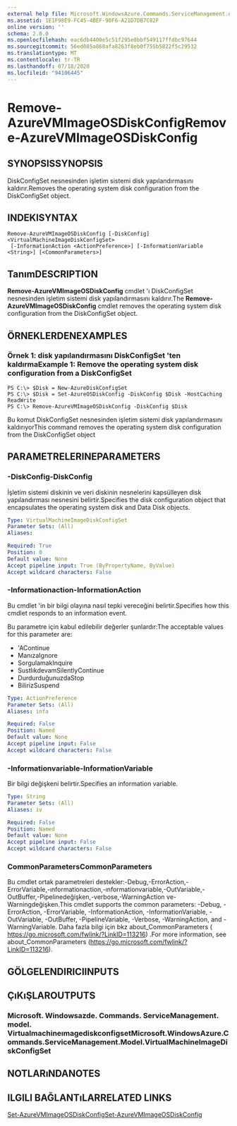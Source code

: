 ```yaml
---
external help file: Microsoft.WindowsAzure.Commands.ServiceManagement.dll-Help.xml
ms.assetid: 1E1F98E9-FC45-4BEF-90F6-A21D7DB7C82F
online version: ''
schema: 2.0.0
ms.openlocfilehash: eac6db4400e5c51f295e0bbf549117ffdbc97644
ms.sourcegitcommit: 56ed085a868afa8263f8eb0f755b5822f5c29532
ms.translationtype: MT
ms.contentlocale: tr-TR
ms.lasthandoff: 07/18/2020
ms.locfileid: "94106445"
---
```

# <span data-ttu-id="49950-101">Remove-AzureVMImageOSDiskConfig</span><span class="sxs-lookup"><span data-stu-id="49950-101">Remove-AzureVMImageOSDiskConfig</span></span>

## <span data-ttu-id="49950-102">SYNOPSIS</span><span class="sxs-lookup"><span data-stu-id="49950-102">SYNOPSIS</span></span>
<span data-ttu-id="49950-103">DiskConfigSet nesnesinden işletim sistemi disk yapılandırmasını kaldırır.</span><span class="sxs-lookup"><span data-stu-id="49950-103">Removes the operating system disk configuration from the DiskConfigSet object.</span></span>

## <span data-ttu-id="49950-104">INDEKI</span><span class="sxs-lookup"><span data-stu-id="49950-104">SYNTAX</span></span>

```
Remove-AzureVMImageOSDiskConfig [-DiskConfig] <VirtualMachineImageDiskConfigSet>
 [-InformationAction <ActionPreference>] [-InformationVariable <String>] [<CommonParameters>]
```

## <span data-ttu-id="49950-105">Tanım</span><span class="sxs-lookup"><span data-stu-id="49950-105">DESCRIPTION</span></span>
<span data-ttu-id="49950-106">**Remove-AzureVMImageOSDiskConfig** cmdlet 'ı DiskConfigSet nesnesinden işletim sistemi disk yapılandırmasını kaldırır.</span><span class="sxs-lookup"><span data-stu-id="49950-106">The **Remove-AzureVMImageOSDiskConfig** cmdlet removes the operating system disk configuration from the DiskConfigSet object.</span></span>

## <span data-ttu-id="49950-107">ÖRNEKLERDEN</span><span class="sxs-lookup"><span data-stu-id="49950-107">EXAMPLES</span></span>

### <span data-ttu-id="49950-108">Örnek 1: disk yapılandırmasını DiskConfigSet 'ten kaldırma</span><span class="sxs-lookup"><span data-stu-id="49950-108">Example 1: Remove the operating system disk configuration from a DiskConfigSet</span></span>
```
PS C:\> $Disk = New-AzureDiskConfigSet
PS C:\> $Disk = Set-AzureOSDiskConfig -DiskConfig $Disk -HostCaching ReadWrite
PS C:\> Remove-AzureVMImageOSDiskConfig -DiskConfig $Disk
```

<span data-ttu-id="49950-109">Bu komut DiskConfigSet nesnesinden işletim sistemi disk yapılandırmasını kaldırıyor</span><span class="sxs-lookup"><span data-stu-id="49950-109">This command removes the operating system disk configuration from the DiskConfigSet object</span></span>

## <span data-ttu-id="49950-110">PARAMETRELERINE</span><span class="sxs-lookup"><span data-stu-id="49950-110">PARAMETERS</span></span>

### <span data-ttu-id="49950-111">-DiskConfig</span><span class="sxs-lookup"><span data-stu-id="49950-111">-DiskConfig</span></span>
<span data-ttu-id="49950-112">İşletim sistemi diskinin ve veri diskinin nesnelerini kapsülleyen disk yapılandırması nesnesini belirtir.</span><span class="sxs-lookup"><span data-stu-id="49950-112">Specifies the disk configuration object that encapsulates the operating system disk and Data Disk objects.</span></span>

```yaml
Type: VirtualMachineImageDiskConfigSet
Parameter Sets: (All)
Aliases: 

Required: True
Position: 0
Default value: None
Accept pipeline input: True (ByPropertyName, ByValue)
Accept wildcard characters: False
```

### <span data-ttu-id="49950-113">-Informationaction</span><span class="sxs-lookup"><span data-stu-id="49950-113">-InformationAction</span></span>
<span data-ttu-id="49950-114">Bu cmdlet 'in bir bilgi olayına nasıl tepki vereceğini belirtir.</span><span class="sxs-lookup"><span data-stu-id="49950-114">Specifies how this cmdlet responds to an information event.</span></span>

<span data-ttu-id="49950-115">Bu parametre için kabul edilebilir değerler şunlardır:</span><span class="sxs-lookup"><span data-stu-id="49950-115">The acceptable values for this parameter are:</span></span>

- <span data-ttu-id="49950-116">'A</span><span class="sxs-lookup"><span data-stu-id="49950-116">Continue</span></span>
- <span data-ttu-id="49950-117">Manıza</span><span class="sxs-lookup"><span data-stu-id="49950-117">Ignore</span></span>
- <span data-ttu-id="49950-118">Sorgulamak</span><span class="sxs-lookup"><span data-stu-id="49950-118">Inquire</span></span>
- <span data-ttu-id="49950-119">Sustlıkdevam</span><span class="sxs-lookup"><span data-stu-id="49950-119">SilentlyContinue</span></span>
- <span data-ttu-id="49950-120">Durdurduğunuzda</span><span class="sxs-lookup"><span data-stu-id="49950-120">Stop</span></span>
- <span data-ttu-id="49950-121">Biliriz</span><span class="sxs-lookup"><span data-stu-id="49950-121">Suspend</span></span>

```yaml
Type: ActionPreference
Parameter Sets: (All)
Aliases: infa

Required: False
Position: Named
Default value: None
Accept pipeline input: False
Accept wildcard characters: False
```

### <span data-ttu-id="49950-122">-Informationvariable</span><span class="sxs-lookup"><span data-stu-id="49950-122">-InformationVariable</span></span>
<span data-ttu-id="49950-123">Bir bilgi değişkeni belirtir.</span><span class="sxs-lookup"><span data-stu-id="49950-123">Specifies an information variable.</span></span>

```yaml
Type: String
Parameter Sets: (All)
Aliases: iv

Required: False
Position: Named
Default value: None
Accept pipeline input: False
Accept wildcard characters: False
```

### <span data-ttu-id="49950-124">CommonParameters</span><span class="sxs-lookup"><span data-stu-id="49950-124">CommonParameters</span></span>
<span data-ttu-id="49950-125">Bu cmdlet ortak parametreleri destekler:-Debug,-ErrorAction,-ErrorVariable,-ınformationaction,-ınformationvariable,-OutVariable,-OutBuffer,-Pipelinedeğişken,-verbose,-WarningAction ve-Warningdeğişken.</span><span class="sxs-lookup"><span data-stu-id="49950-125">This cmdlet supports the common parameters: -Debug, -ErrorAction, -ErrorVariable, -InformationAction, -InformationVariable, -OutVariable, -OutBuffer, -PipelineVariable, -Verbose, -WarningAction, and -WarningVariable.</span></span> <span data-ttu-id="49950-126">Daha fazla bilgi için bkz about_CommonParameters ( https://go.microsoft.com/fwlink/?LinkID=113216) .</span><span class="sxs-lookup"><span data-stu-id="49950-126">For more information, see about_CommonParameters (https://go.microsoft.com/fwlink/?LinkID=113216).</span></span>

## <span data-ttu-id="49950-127">GÖLGELENDIRICI</span><span class="sxs-lookup"><span data-stu-id="49950-127">INPUTS</span></span>

## <span data-ttu-id="49950-128">ÇıKıŞLAR</span><span class="sxs-lookup"><span data-stu-id="49950-128">OUTPUTS</span></span>

### <span data-ttu-id="49950-129">Microsoft. Windowsazde. Commands. ServiceManagement. model. Virtualmachineımagediskconfigset</span><span class="sxs-lookup"><span data-stu-id="49950-129">Microsoft.WindowsAzure.Commands.ServiceManagement.Model.VirtualMachineImageDiskConfigSet</span></span>

## <span data-ttu-id="49950-130">NOTLARıNDA</span><span class="sxs-lookup"><span data-stu-id="49950-130">NOTES</span></span>

## <span data-ttu-id="49950-131">ILGILI BAĞLANTıLAR</span><span class="sxs-lookup"><span data-stu-id="49950-131">RELATED LINKS</span></span>

[<span data-ttu-id="49950-132">Set-AzureVMImageOSDiskConfig</span><span class="sxs-lookup"><span data-stu-id="49950-132">Set-AzureVMImageOSDiskConfig</span></span>](./Set-AzureVMImageOSDiskConfig.md)


